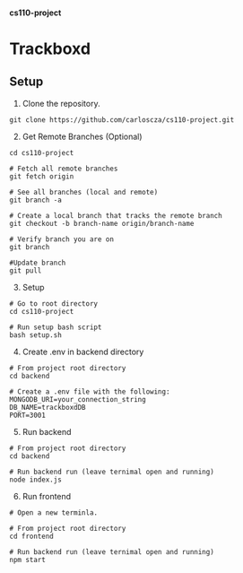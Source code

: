 #### cs110-project

# Trackboxd

## Setup

1. Clone the repository.

```
git clone https://github.com/carloscza/cs110-project.git

```

2. Get Remote Branches (Optional)

```
cd cs110-project

# Fetch all remote branches
git fetch origin

# See all branches (local and remote)
git branch -a

# Create a local branch that tracks the remote branch
git checkout -b branch-name origin/branch-name

# Verify branch you are on
git branch

#Update branch
git pull

```

3. Setup

```
# Go to root directory
cd cs110-project

# Run setup bash script
bash setup.sh

```

4. Create .env in backend directory

```
# From project root directory
cd backend

# Create a .env file with the following:
MONGODB_URI=your_connection_string
DB_NAME=trackboxdDB
PORT=3001
```

5. Run backend

```
# From project root directory
cd backend

# Run backend run (leave ternimal open and running)
node index.js
```


6. Run frontend

```
# Open a new terminla.

# From project root directory
cd frontend

# Run backend run (leave ternimal open and running)
npm start

```

